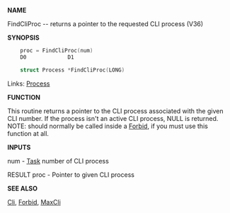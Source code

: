 
**NAME**

FindCliProc -- returns a pointer to the requested CLI process (V36)

**SYNOPSIS**

```c
    proc = FindCliProc(num)
    D0             D1

    struct Process *FindCliProc(LONG)

```
Links: [Process](_0078.md) 

**FUNCTION**

This routine returns a pointer to the CLI process associated with the
given CLI number.  If the process isn't an active CLI process, NULL is
returned.  NOTE: should normally be called inside a [Forbid](../exec/Forbid.md), if you
must use this function at all.

**INPUTS**

num  - [Task](_008E.md) number of CLI process

RESULT
proc - Pointer to given CLI process

**SEE ALSO**

[Cli](Cli.md), [Forbid](../exec/Forbid.md), [MaxCli](MaxCli.md)
